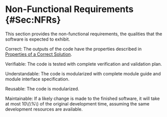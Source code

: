 # Non-Functional Requirements {#Sec:NFRs}

This section provides the non-functional requirements, the qualities that the software is expected to exhibit.

<div id="correct"></div>

Correct: The outputs of the code have the properties described in [Properties of a Correct Solution](./SecCorSolProps.md#Sec:CorSolProps).

<div id="verifiable"></div>

Verifiable: The code is tested with complete verification and validation plan.

<div id="understandable"></div>

Understandable: The code is modularized with complete module guide and module interface specification.

<div id="reusable"></div>

Reusable: The code is modularized.

<div id="maintainable"></div>

Maintainable: If a likely change is made to the finished software, it will take at most 10\\(\\%\\) of the original development time, assuming the same development resources are available.
